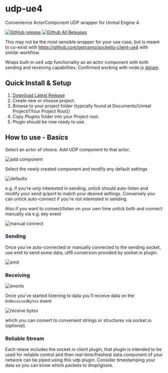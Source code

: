 # udp-ue4
Convenience ActorComponent UDP wrapper for Unreal Engine 4.

[![GitHub release](https://img.shields.io/github/release/getnamo/udp-ue4.svg)](https://github.com/getnamo/udp-ue4/releases)
[![Github All Releases](https://img.shields.io/github/downloads/getnamo/udp-ue4/total.svg)](https://github.com/getnamo/udp-ue4/releases)

This may not be the most sensible wrapper for your use case, but is meant to co-exist with https://github.com/getnamo/socketio-client-ue4 with similar workflow.

Wraps built-in ue4 udp functionality as an actor component with both sending and receiving capabilities. Confirmed working with node.js [dgram](https://nodejs.org/api/dgram.html).

## Quick Install & Setup

 1. [Download Latest Release](https://github.com/getnamo/udp-ue4/releases)
 2. Create new or choose project.
 3. Browse to your project folder (typically found at Documents/Unreal Project/{Your Project Root})
 4. Copy *Plugins* folder into your Project root.
 5. Plugin should be now ready to use.
 
 ## How to use - Basics
 
 Select an actor of choice. Add UDP component to that actor.
 
 ![add component](https://i.imgur.com/EnCiU4K.png)
 
 Select the newly created component and modify any default settings
 
 ![defaults](https://i.imgur.com/nANqpPF.png)
 
 e.g. if you're only interested in sending, untick should auto-listen and modify your send ip/port to match your desired settings. Conversely you can untick auto-connect if you're not interested in sending.
 
 Also if you want to connect/listen on your own time untick both and connect manually via e.g. key event
 
 ![manual connect](https://i.imgur.com/HVrsO2p.png)
 
 ### Sending
 
 Once you've auto-connected or manually connected to the sending socket, use emit to send some data, utf8 conversion provided by socket.io plugin.
 
 ![emit](https://i.imgur.com/3EIT8TL.png)
 
 ### Receiving
 
 ![events](https://i.imgur.com/IRE54zq.png)
 
 Once you've started listening to data you'll receive data on the ```OnReceivedBytes``` event
 
 ![receive bytes](https://i.imgur.com/YCEUCkW.png)
 
 which you can convert to convenient strings or structures via socket.io (optional).
 
 ### Reliable Stream
 
 Each relase includes the socket.io client plugin, that plugin is intended to be used for reliable control and then real-time/freshest data component of your network can be piped using this udp plugin. Consider timestamping your data so you can know which packets to drop/ignore.
